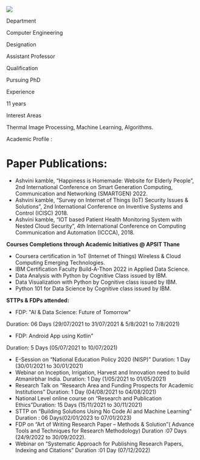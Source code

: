 [![](/sites/default/files/styles/faculty_images/public/2022-02/DSC03068.JPG?itok=n8jMUaBv)](/sites/default/files/2022-02/DSC03068.JPG)

Department

Computer Engineering

Designation

Assistant Professor

Qualification

Pursuing PhD

Experience

11 years

Interest Areas

Thermal Image Processing, Machine Learning, Algorithms.

Academic Profile :

Paper Publications:
===================

* Ashvini kamble, “Happiness is Homemade: Website for Elderly People”, 2nd International Conference on Smart Generation Computing, Communication and Networking (SMARTGEN) 2022.
* Ashvini kamble, “Survey on Internet of Things (IoT) Security Issues & Solutions”, 2nd International Conference on Inventive Systems and Control (ICISC) 2018.
* Ashvini kamble, “IOT based Patient Health Monitoring System with Nested Cloud Security”, 4th International Conference on Computing Communication and Automation (ICCCA), 2018.

**Courses Completions through Academic Initiatives @ APSIT Thane**

* Coursera certification in ‘IoT (Internet of Things) Wireless & Cloud Computing Emerging Technologies.
* IBM Certification Faculty Build-A-Thon 2022 in Applied Data Science.
* Data Analysis with Python by Cognitive Class issued by IBM.
* Data Visualization with Python by Cognitive class issued by IBM.
* Python 101 for Data Science by Cognitive class issued by IBM.

**STTPs & FDPs attended:**

* FDP: "AI & Data Science: Future of Tomorrow"

Duration: 06 Days (29/07/2021 to 31/07/2021 & 5/8/2021 to 7/8/2021)

* FDP: Android App using Kotlin"

Duration: 5 Days (05/07/2021 to 10/07/2021)

* E-Session on “National Education Policy 2020 (NISP)” Duration: 1 Day (30/01/2021 to 30/01/2021)
* Webinar on Inception, Irrigation, Harvest and Innovation need to build Atmanirbhar India. Duration: 1 Day (1/05/2021 to 01/05/2021)
* Research Talk on “Research Area and Funding Prospects for Academic Institutions” Duration: 1 Day (04/08/2021 to 04/08/2021)
* National Level online course on “Research and Publication Ethics”Duration: 15 Days (15/11/2021 to 30/11/2021)
* STTP on “Building Solutions Using No Code AI and Machine Learning" Duration : 06 Days(02/01/2023 to 07/01/2023)
* FDP on “Art of Writing Research Paper – Methods & Solution”( Advance Tools and Techniques for Research Methodology) Duration :07 Days (24/9/2022 to 30/09/2022).
* Webinar on “Systematic Approach for Publishing Research Papers, Indexing and Citations” Duration :01 Day (07/12/2022)